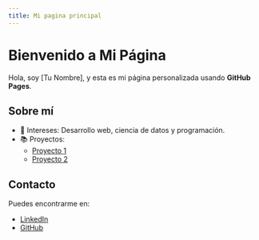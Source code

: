```yaml
---
title: Mi pagina principal
---
```


# Bienvenido a Mi Página
Hola, soy [Tu Nombre], y esta es mi página personalizada usando **GitHub Pages**.

## Sobre mí
- 🌟 Intereses: Desarrollo web, ciencia de datos y programación.
- 📚 Proyectos: 
    - [Proyecto 1](https://github.com/tuusuario/proyecto1)
    - [Proyecto 2](https://github.com/tuusuario/proyecto2)

## Contacto
Puedes encontrarme en:
- [LinkedIn](https://www.linkedin.com/in/tuperfil)
- [GitHub](https://github.com/tuusuario)
